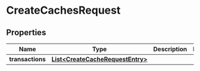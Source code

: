 
# CreateCachesRequest

## Properties
Name | Type | Description | Notes
------------ | ------------- | ------------- | -------------
**transactions** | [**List&lt;CreateCacheRequestEntry&gt;**](CreateCacheRequestEntry.md) |  | 



